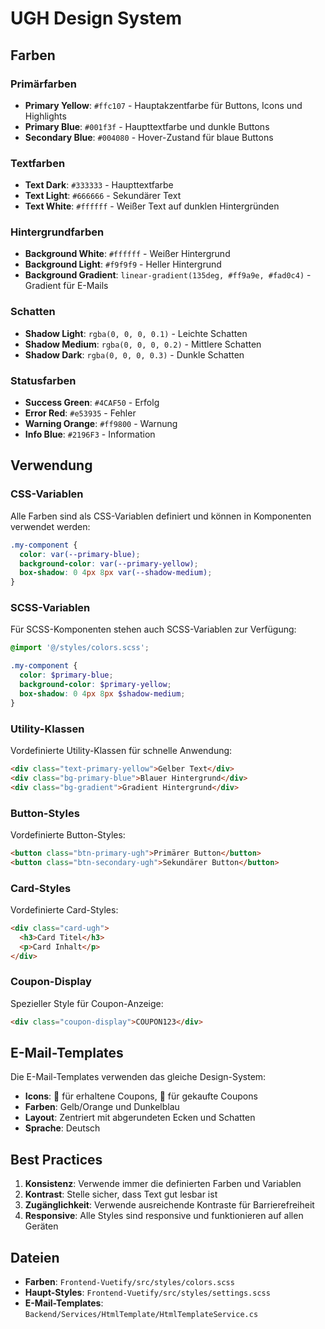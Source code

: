 # UGH Design System

## Farben

### Primärfarben
- **Primary Yellow**: `#ffc107` - Hauptakzentfarbe für Buttons, Icons und Highlights
- **Primary Blue**: `#001f3f` - Haupttextfarbe und dunkle Buttons
- **Secondary Blue**: `#004080` - Hover-Zustand für blaue Buttons

### Textfarben
- **Text Dark**: `#333333` - Haupttextfarbe
- **Text Light**: `#666666` - Sekundärer Text
- **Text White**: `#ffffff` - Weißer Text auf dunklen Hintergründen

### Hintergrundfarben
- **Background White**: `#ffffff` - Weißer Hintergrund
- **Background Light**: `#f9f9f9` - Heller Hintergrund
- **Background Gradient**: `linear-gradient(135deg, #ff9a9e, #fad0c4)` - Gradient für E-Mails

### Schatten
- **Shadow Light**: `rgba(0, 0, 0, 0.1)` - Leichte Schatten
- **Shadow Medium**: `rgba(0, 0, 0, 0.2)` - Mittlere Schatten
- **Shadow Dark**: `rgba(0, 0, 0, 0.3)` - Dunkle Schatten

### Statusfarben
- **Success Green**: `#4CAF50` - Erfolg
- **Error Red**: `#e53935` - Fehler
- **Warning Orange**: `#ff9800` - Warnung
- **Info Blue**: `#2196F3` - Information

## Verwendung

### CSS-Variablen
Alle Farben sind als CSS-Variablen definiert und können in Komponenten verwendet werden:

```scss
.my-component {
  color: var(--primary-blue);
  background-color: var(--primary-yellow);
  box-shadow: 0 4px 8px var(--shadow-medium);
}
```

### SCSS-Variablen
Für SCSS-Komponenten stehen auch SCSS-Variablen zur Verfügung:

```scss
@import '@/styles/colors.scss';

.my-component {
  color: $primary-blue;
  background-color: $primary-yellow;
  box-shadow: 0 4px 8px $shadow-medium;
}
```

### Utility-Klassen
Vordefinierte Utility-Klassen für schnelle Anwendung:

```html
<div class="text-primary-yellow">Gelber Text</div>
<div class="bg-primary-blue">Blauer Hintergrund</div>
<div class="bg-gradient">Gradient Hintergrund</div>
```

### Button-Styles
Vordefinierte Button-Styles:

```html
<button class="btn-primary-ugh">Primärer Button</button>
<button class="btn-secondary-ugh">Sekundärer Button</button>
```

### Card-Styles
Vordefinierte Card-Styles:

```html
<div class="card-ugh">
  <h3>Card Titel</h3>
  <p>Card Inhalt</p>
</div>
```

### Coupon-Display
Spezieller Style für Coupon-Anzeige:

```html
<div class="coupon-display">COUPON123</div>
```

## E-Mail-Templates

Die E-Mail-Templates verwenden das gleiche Design-System:

- **Icons**: 🎉 für erhaltene Coupons, 🎊 für gekaufte Coupons
- **Farben**: Gelb/Orange und Dunkelblau
- **Layout**: Zentriert mit abgerundeten Ecken und Schatten
- **Sprache**: Deutsch

## Best Practices

1. **Konsistenz**: Verwende immer die definierten Farben und Variablen
2. **Kontrast**: Stelle sicher, dass Text gut lesbar ist
3. **Zugänglichkeit**: Verwende ausreichende Kontraste für Barrierefreiheit
4. **Responsive**: Alle Styles sind responsive und funktionieren auf allen Geräten

## Dateien

- **Farben**: `Frontend-Vuetify/src/styles/colors.scss`
- **Haupt-Styles**: `Frontend-Vuetify/src/styles/settings.scss`
- **E-Mail-Templates**: `Backend/Services/HtmlTemplate/HtmlTemplateService.cs` 